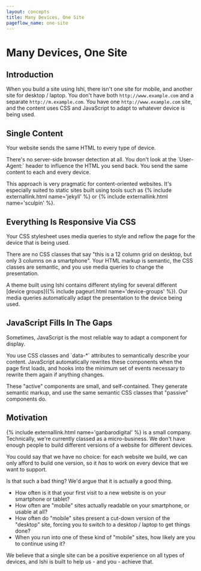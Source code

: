 ```yaml
---
layout: concepts
title: Many Devices, One Site
pageflow_name: one-site
---
```


# Many Devices, One Site

## Introduction

When you build a site using Ishi, there isn't one site for mobile, and another site for desktop / laptop. You don't have both `http://www.example.com` and a separate `http://m.example.com`. You have one `http://www.example.com` site, and the content uses CSS and JavaScript to adapt to whatever device is being used.

## Single Content

Your website sends the same HTML to every type of device.

<aside class="callout attention" markdown="1">
There's no server-side browser detection at all. You don't look at the `User-Agent:` header to influence the HTML you send back. You send the same content to each and every device.
</aside>

This approach is very pragmatic for content-oriented websites. It's especially suited to static sites built using tools such as {% include externallink.html name='jekyll' %} or {% include externallink.html name='sculpin' %}.

## Everything Is Responsive Via CSS

Your CSS stylesheet uses media queries to style and reflow the page for the device that is being used.

<aside class="callout attention" markdown="1">
There are no CSS classes that say "this is a 12 column grid on desktop, but only 3 columns on a smartphone". Your HTML markup is semantic, the CSS classes are semantic, and you use media queries to change the presentation.
</aside>

A theme built using Ishi contains different styling for several different [device groups]({% include pageurl.html name='device-groups' %}). Our media queries automatically adapt the presentation to the device being used.

## JavaScript Fills In The Gaps

Sometimes, JavaScript is the most reliable way to adapt a component for display.

<aside class="callout attention" markdown="1">
You use CSS classes and `data-*` attributes to semantically describe your content. JavaScript automatically rewrites these components when the page first loads, and hooks into the minimum set of events necessary to rewrite them again if anything changes.
</aside>

These "active" components are small, and self-contained. They generate semantic markup, and use the same semantic CSS classes that "passive" components do.

## Motivation

{% include externallink.html name='ganbarodigital' %} is a small company. Technically, we're currently classed as a micro-business. We don't have enough people to build different versions of a website for different devices.

You could say that we have no choice: for each website we build, we can only afford to build one version, so it _has_ to work on every device that we want to support.

Is that such a bad thing? We'd argue that it is actually a good thing.

* How often is it that your first visit to a new website is on your smartphone or tablet?
* How often are "mobile" sites actually readable on your smartphone, or usable at all?
* How often do "mobile" sites present a cut-down version of the "desktop" site, forcing you to switch to a desktop / laptop to get things done?
* When you run into one of these kind of "mobile" sites, how likely are you to continue using it?

We believe that a single site can be a positive experience on all types of devices, and Ishi is built to help us - and you - achieve that.